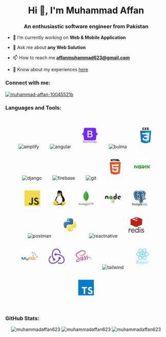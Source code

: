 <h1 align="center">Hi 👋, I'm Muhammad Affan</h1>
<h3 align="center">An enthusiastic software engineer from Pakistan</h3>

- 🔭 I’m currently working on **Web & Mobile Application**

- 💬 Ask me about **any Web Solution**

- 📫 How to reach me **affanmuhammad623@gmail.com**

- 📄 Know about my experiences [here](https://drive.google.com/file/d/18ZZ14HsW9vBDKKHDv-IxqMEmODYuBAL1/view?usp=sharing)

<h3 align="left">Connect with me:</h3>
<p align="left">
  <a href="https://linkedin.com/in/muhammad-affan-10045521b" target="blank">
    <img align="center" src="https://raw.githubusercontent.com/rahuldkjain/github-profile-readme-generator/master/src/images/icons/Social/linked-in-alt.svg" alt="muhammad-affan-10045521b" height="30" width="40" />
  </a>
</p>

<h3 align="left">Languages and Tools:</h3>
<p align="center" style="padding: 20px;">
  <img src="https://docs.amplify.aws/assets/logo-dark.svg" alt="amplify" width="50" height="50" style="margin: 15px"/> 
  <img src="https://angular.io/assets/images/logos/angular/angular.svg" alt="angular" width="50" height="50" style="margin: 15px"/> 
  <img src="https://raw.githubusercontent.com/devicons/devicon/master/icons/bootstrap/bootstrap-plain-wordmark.svg" alt="bootstrap" width="50" height="50" style="margin: 15px"/> 
  <img src="https://raw.githubusercontent.com/gilbarbara/logos/804dc257b59e144eaca5bc6ffd16949752c6f789/logos/bulma.svg" alt="bulma" width="50" height="50" style="margin: 15px"/> 
  <img src="https://raw.githubusercontent.com/devicons/devicon/master/icons/css3/css3-original-wordmark.svg" alt="css3" width="50" height="50" style="margin: 15px"/> 
  <img src="https://cdn.worldvectorlogo.com/logos/django.svg" alt="django" width="50" height="50" style="margin: 15px"/> 
  <img src="https://www.vectorlogo.zone/logos/firebase/firebase-icon.svg" alt="firebase" width="50" height="50" style="margin: 15px"/> 
  <img src="https://www.vectorlogo.zone/logos/git-scm/git-scm-icon.svg" alt="git" width="50" height="50" style="margin: 15px"/> 
  <img src="https://raw.githubusercontent.com/devicons/devicon/master/icons/html5/html5-original-wordmark.svg" alt="html5" width="50" height="50" style="margin: 15px"/> 
  <img src="https://raw.githubusercontent.com/devicons/devicon/master/icons/nginx/nginx-original.svg" alt="nginx" width="50" height="50" style="margin: 15px"/> 
  <img src="https://raw.githubusercontent.com/devicons/devicon/master/icons/javascript/javascript-original.svg" alt="javascript" width="50" height="50" style="margin: 15px"/> 
  <img src="https://raw.githubusercontent.com/devicons/devicon/master/icons/linux/linux-original.svg" alt="linux" width="50" height="50" style="margin: 15px"/> 
  <img src="https://raw.githubusercontent.com/devicons/devicon/master/icons/mongodb/mongodb-original-wordmark.svg" alt="mongodb" width="50" height="50" style="margin: 15px"/> 
  <img src="https://raw.githubusercontent.com/devicons/devicon/master/icons/nodejs/nodejs-original-wordmark.svg" alt="nodejs" width="50" height="50" style="margin: 15px"/> 
  <img src="https://raw.githubusercontent.com/devicons/devicon/master/icons/postgresql/postgresql-original-wordmark.svg" alt="postgresql" width="50" height="50" style="margin: 15px"/> 
  <img src="https://www.vectorlogo.zone/logos/getpostman/getpostman-icon.svg" alt="postman" width="50" height="50" style="margin: 15px"/> 
  <img src="https://raw.githubusercontent.com/devicons/devicon/master/icons/python/python-original.svg" alt="python" width="50" height="50" style="margin: 15px"/> 
  <img src="https://reactnative.dev/img/header_logo.svg" alt="reactnative" width="50" height="50" style="margin: 15px"/> 
  <img src="https://raw.githubusercontent.com/devicons/devicon/master/icons/redis/redis-original-wordmark.svg" alt="redis" width="50" height="50" style="margin: 15px"/> 
  <img src="https://raw.githubusercontent.com/devicons/devicon/master/icons/mysql/mysql-original-wordmark.svg" alt="mysql" width="50" height="50" style="margin: 15px"/> 
  <img src="https://raw.githubusercontent.com/devicons/devicon/master/icons/redux/redux-original.svg" alt="redux" width="50" height="50" style="margin: 15px"/> 
  <img src="https://raw.githubusercontent.com/devicons/devicon/master/icons/sass/sass-original.svg" alt="sass" width="50" height="50" style="margin: 15px"/> 
  <img src="https://www.vectorlogo.zone/logos/tailwindcss/tailwindcss-icon.svg" alt="tailwind" width="50" height="50" style="margin: 15px"/> 
  <img src="https://raw.githubusercontent.com/devicons/devicon/master/icons/react/react-original-wordmark.svg" alt="react" width="50" height="50" style="margin: 15px"/> 
  <img src="https://raw.githubusercontent.com/devicons/devicon/master/icons/typescript/typescript-original.svg" alt="typescript" width="50" height="50" style="margin: 15px"/> 
</p>

<h3 align="left">GitHub Stats:</h3>
<p align="center">
  <img src="https://github-readme-stats.vercel.app/api?username=muhammadaffan623&show_icons=true&locale=en&count_private=true&show_icons=true&theme=react&rank_icon=github&border_radius=10" alt="muhammadaffan623" width="300"/>
  <img src="https://github-readme-stats.vercel.app/api/top-langs?username=muhammadaffan623&show_icons=true&locale=en&layout=compact&count_private=true&show_icons=true&theme=react&rank_icon=github&border_radius=10" alt="muhammadaffan623" width="300"/>
  <img src="https://github-readme-streak-stats.herokuapp.com/?user=muhammadaffan623&count_private=true&show_icons=true&theme=react&rank_icon=github&border_radius=10" alt="muhammadaffan623" width="300"/>
</p>
